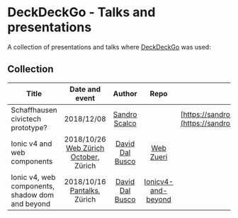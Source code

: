 # DeckDeckGo - Talks and presentations

A collection of presentations and talks where [DeckDeckGo] was used:

## Collection

| Title                      | Date and event   | Author | Repo   | Available online          |
| -------------------------- |:-----------------:|:-----------------:|:-----------------:| ---------------:|
| Schaffhausen civictech prototype? | 2018/12/08 | [Sandro Scalco](https://github.com/sansan88) | | [https://sandro.scalco.ch/civictech/](https://sandro.scalco.ch/civictech/) |
| Ionic v4 and web components | 2018/10/26 [Web Zürich October](https://www.meetup.com/fr-FR/Web-Zurich/events/255699446), Zürich | [David Dal Busco](https://github.com/peterpeterparker) | [Web Zueri](https://github.com/peterpeterparker/webzueri) | |
| Ionic v4, web components, shadow dom and beyond | 2018/10/16 [Pantalks](https://www.meetup.com/fr-FR/Pantalks-tech-non-tech-talks-Panter-AG-Zurich/events/255430094/), Zürich | [David Dal Busco](https://github.com/peterpeterparker) | [Ionicv4-and-beyond](https://github.com/peterpeterparker/ionicv4-and-beyond) | |

[DeckDeckGo]: https://deckdeckgo.com
